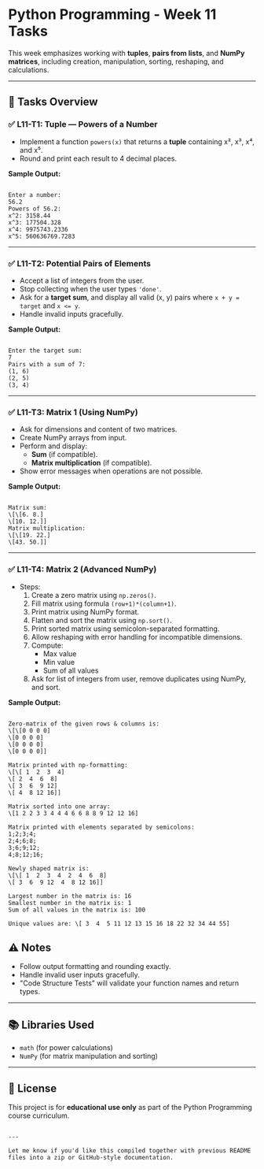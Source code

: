 # Python Programming - Week 11 Tasks

This week emphasizes working with **tuples**, **pairs from lists**, and **NumPy matrices**, including creation, manipulation, sorting, reshaping, and calculations.

---

## 📌 Tasks Overview

### ✅ L11-T1: Tuple — Powers of a Number
- Implement a function `powers(x)` that returns a **tuple** containing x², x³, x⁴, and x⁵.
- Round and print each result to 4 decimal places.

**Sample Output:**
```

Enter a number:
56.2
Powers of 56.2:
x^2: 3158.44
x^3: 177504.328
x^4: 9975743.2336
x^5: 560636769.7283

```

---

### ✅ L11-T2: Potential Pairs of Elements
- Accept a list of integers from the user.
- Stop collecting when the user types `'done'`.
- Ask for a **target sum**, and display all valid (x, y) pairs where `x + y = target` and `x <= y`.
- Handle invalid inputs gracefully.

**Sample Output:**
```

Enter the target sum:
7
Pairs with a sum of 7:
(1, 6)
(2, 5)
(3, 4)

```

---

### ✅ L11-T3: Matrix 1 (Using NumPy)
- Ask for dimensions and content of two matrices.
- Create NumPy arrays from input.
- Perform and display:
  - **Sum** (if compatible).
  - **Matrix multiplication** (if compatible).
- Show error messages when operations are not possible.

**Sample Output:**
```

Matrix sum:
\[\[6. 8.]
\[10. 12.]]
Matrix multiplication:
\[\[19. 22.]
\[43. 50.]]

```

---

### ✅ L11-T4: Matrix 2 (Advanced NumPy)
- Steps:
  1. Create a zero matrix using `np.zeros()`.
  2. Fill matrix using formula `(row+1)*(column+1)`.
  3. Print matrix using NumPy format.
  4. Flatten and sort the matrix using `np.sort()`.
  5. Print sorted matrix using semicolon-separated formatting.
  6. Allow reshaping with error handling for incompatible dimensions.
  7. Compute:
     - Max value
     - Min value
     - Sum of all values
  8. Ask for list of integers from user, remove duplicates using NumPy, and sort.

**Sample Output:**
```

Zero-matrix of the given rows & columns is:
\[\[0 0 0 0]
\[0 0 0 0]
\[0 0 0 0]
\[0 0 0 0]]

Matrix printed with np-formatting:
\[\[ 1  2  3  4]
\[ 2  4  6  8]
\[ 3  6  9 12]
\[ 4  8 12 16]]

Matrix sorted into one array:
\[1 2 2 3 3 4 4 4 6 6 8 8 9 12 12 16]

Matrix printed with elements separated by semicolons:
1;2;3;4;
2;4;6;8;
3;6;9;12;
4;8;12;16;

Newly shaped matrix is:
\[\[ 1  2  3  4  2  4  6  8]
\[ 3  6  9 12  4  8 12 16]]

Largest number in the matrix is: 16
Smallest number in the matrix is: 1
Sum of all values in the matrix is: 100

Unique values are: \[ 3  4  5 11 12 13 15 16 18 22 32 34 44 55]

```

## ⚠️ Notes

- Follow output formatting and rounding exactly.
- Handle invalid user inputs gracefully.
- "Code Structure Tests" will validate your function names and return types.

---

## 📚 Libraries Used

- `math` (for power calculations)
- `NumPy` (for matrix manipulation and sorting)

---

## 📄 License

This project is for **educational use only** as part of the Python Programming course curriculum.
```

---

Let me know if you'd like this compiled together with previous README files into a zip or GitHub-style documentation.

